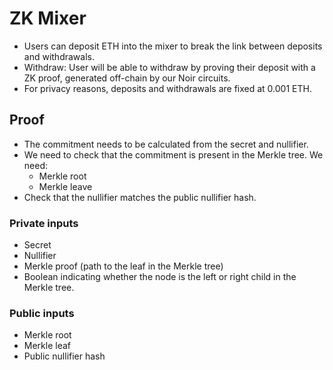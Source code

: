 # ZK Mixer

- Users can deposit ETH into the mixer to break the link between deposits and withdrawals.
- Withdraw: User will be able to withdraw by proving their deposit with a ZK proof, generated off-chain by our Noir circuits.
- For privacy reasons, deposits and withdrawals are fixed at 0.001 ETH.

## Proof
- The commitment needs to be calculated from the secret and nullifier.
- We need to check that the commitment is present in the Merkle tree.
We need:
  - Merkle root
  - Merkle leave
- Check that the nullifier matches the public nullifier hash.

### Private inputs
- Secret
- Nullifier
- Merkle proof (path to the leaf in the Merkle tree)
- Boolean indicating whether the node is the left or right child in the Merkle tree.

### Public inputs
- Merkle root
- Merkle leaf
- Public nullifier hash